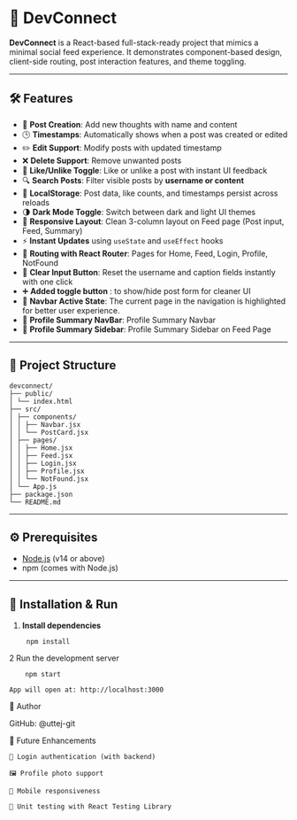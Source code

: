 # 🚀 DevConnect

**DevConnect** is a React-based full-stack-ready project that mimics a minimal social feed experience. It demonstrates component-based design, client-side routing, post interaction features, and theme toggling.

---

## 🛠️ Features

- 📝 **Post Creation**: Add new thoughts with name and content
- 🕒 **Timestamps**: Automatically shows when a post was created or edited
- ✏️ **Edit Support**: Modify posts with updated timestamp
- ❌ **Delete Support**: Remove unwanted posts
- 🤍 **Like/Unlike Toggle**: Like or unlike a post with instant UI feedback
- 🔍 **Search Posts**: Filter visible posts by **username or content**
- 💾 **LocalStorage**: Post data, like counts, and timestamps persist across reloads
- 🌗 **Dark Mode Toggle**: Switch between dark and light UI themes
- 📱 **Responsive Layout**: Clean 3-column layout on Feed page (Post input, Feed, Summary)
- ⚡ **Instant Updates** using `useState` and `useEffect` hooks
- 🧭 **Routing with React Router**: Pages for Home, Feed, Login, Profile, NotFound
- 🧹 **Clear Input Button**: Reset the username and caption fields instantly with one click
- ➕ **Added toggle button** : to show/hide post form for cleaner UI
- 🔗 **Navbar Active State**: The current page in the navigation is highlighted for better user experience.
- 🧾 **Profile Summary NavBar**: Profile Summary Navbar
- 🧾 **Profile Summary Sidebar**: Profile Summary Sidebar on Feed Page


---

## 📁 Project Structure

    devconnect/
    ├── public/
    │ └── index.html
    ├── src/
    │ ├── components/
    │ │ ├── Navbar.jsx
    │ │ └── PostCard.jsx
    │ ├── pages/
    │ │ ├── Home.jsx
    │ │ ├── Feed.jsx
    │ │ ├── Login.jsx
    │ │ ├── Profile.jsx
    │ │ └── NotFound.jsx
    │ └── App.js
    ├── package.json
    └── README.md




---

## ⚙️ Prerequisites

- [Node.js](https://nodejs.org/) (v14 or above)
- npm (comes with Node.js)

---

## 🚀 Installation & Run

1. **Install dependencies**

        npm install

2   Run the development server

        npm start

    App will open at: http://localhost:3000


👤 Author

GitHub: @uttej-git



📌 Future Enhancements

    🔐 Login authentication (with backend)

    🖼️ Profile photo support

    📲 Mobile responsiveness

    🧪 Unit testing with React Testing Library